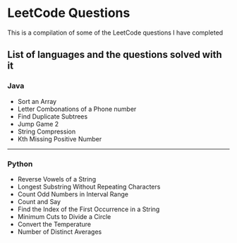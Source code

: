# LeetCode Questions

This is a compilation of some of the LeetCode questions I have completed

## List of languages and the questions solved with it


### Java
- Sort an Array
- Letter Combonations of a Phone number
- Find Duplicate Subtrees
- Jump Game 2
- String Compression
- Kth Missing Positive Number
-----------------------------

### Python
- Reverse Vowels of a String
- Longest Substring Without Repeating Characters
- Count Odd Numbers in Interval Range
- Count and Say
- Find the Index of the First Occurrence in a String
- Minimum Cuts to Divide a Circle
- Convert the Temperature
- Number of Distinct Averages
